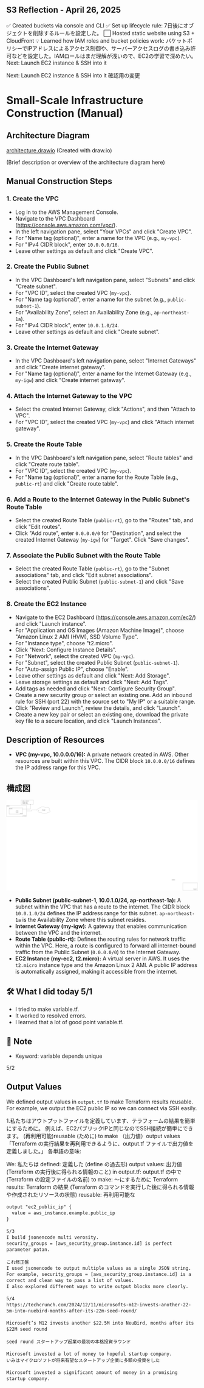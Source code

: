 ## S3 Reflection - April 26, 2025
✅ Created buckets via console and CLI
✅ Set up lifecycle rule: 7日後にオブジェクトを削除するルールを設定した。
⬜ Hosted static website using S3 + CloudFront
💡 Learned how IAM roles and bucket policies work: バケットポリシーでIPアドレスによるアクセス制御や、サーバーアクセスログの書き込み許可などを設定した。IAMロールはまだ理解が浅いので、EC2の学習で深めたい。
Next: Launch EC2 instance & SSH into it

Next: Launch EC2 instance & SSH into it
確認用の変更

# Small-Scale Infrastructure Construction (Manual)

## Architecture Diagram

[architecture.drawio](architecture.drawio) (Created with draw.io)

(Brief description or overview of the architecture diagram here)

## Manual Construction Steps

### 1. Create the VPC

* Log in to the AWS Management Console.
* Navigate to the VPC Dashboard (<https://console.aws.amazon.com/vpc/>).
* In the left navigation pane, select "Your VPCs" and click "Create VPC".
* For "Name tag (optional)", enter a name for the VPC (e.g., `my-vpc`).
* For "IPv4 CIDR block", enter `10.0.0.0/16`.
* Leave other settings as default and click "Create VPC".

### 2. Create the Public Subnet

* In the VPC Dashboard's left navigation pane, select "Subnets" and click "Create subnet".
* For "VPC ID", select the created VPC (`my-vpc`).
* For "Name tag (optional)", enter a name for the subnet (e.g., `public-subnet-1`).
* For "Availability Zone", select an Availability Zone (e.g., `ap-northeast-1a`).
* For "IPv4 CIDR block", enter `10.0.1.0/24`.
* Leave other settings as default and click "Create subnet".

### 3. Create the Internet Gateway

* In the VPC Dashboard's left navigation pane, select "Internet Gateways" and click "Create internet gateway".
* For "Name tag (optional)", enter a name for the Internet Gateway (e.g., `my-igw`) and click "Create internet gateway".

### 4. Attach the Internet Gateway to the VPC

* Select the created Internet Gateway, click "Actions", and then "Attach to VPC".
* For "VPC ID", select the created VPC (`my-vpc`) and click "Attach internet gateway".

### 5. Create the Route Table

* In the VPC Dashboard's left navigation pane, select "Route tables" and click "Create route table".
* For "VPC ID", select the created VPC (`my-vpc`).
* For "Name tag (optional)", enter a name for the Route Table (e.g., `public-rt`) and click "Create route table".

### 6. Add a Route to the Internet Gateway in the Public Subnet's Route Table

* Select the created Route Table (`public-rt`), go to the "Routes" tab, and click "Edit routes".
* Click "Add route", enter `0.0.0.0/0` for "Destination", and select the created Internet Gateway (`my-igw`) for "Target". Click "Save changes".

### 7. Associate the Public Subnet with the Route Table

* Select the created Route Table (`public-rt`), go to the "Subnet associations" tab, and click "Edit subnet associations".
* Select the created Public Subnet (`public-subnet-1`) and click "Save associations".

### 8. Create the EC2 Instance

* Navigate to the EC2 Dashboard (<https://console.aws.amazon.com/ec2/>) and click "Launch instance".
* For "Application and OS Images (Amazon Machine Image)", choose "Amazon Linux 2 AMI (HVM), SSD Volume Type".
* For "Instance type", choose "t2.micro".
* Click "Next: Configure Instance Details".
* For "Network", select the created VPC (`my-vpc`).
* For "Subnet", select the created Public Subnet (`public-subnet-1`).
* For "Auto-assign Public IP", choose "Enable".
* Leave other settings as default and click "Next: Add Storage".
* Leave storage settings as default and click "Next: Add Tags".
* Add tags as needed and click "Next: Configure Security Group".
* Create a new security group or select an existing one. Add an inbound rule for SSH (port 22) with the source set to "My IP" or a suitable range.
* Click "Review and Launch", review the details, and click "Launch".
* Create a new key pair or select an existing one, download the private key file to a secure location, and click "Launch Instances".

## Description of Resources

* **VPC (my-vpc, 10.0.0.0/16):** A private network created in AWS. Other resources are built within this VPC. The CIDR block `10.0.0.0/16` defines the IP address range for this VPC.


## 構成図

![AWS Infrastructure Diagram](architecture.drawio.png)
* **Public Subnet (public-subnet-1, 10.0.1.0/24, ap-northeast-1a):** A subnet within the VPC that has a route to the internet. The CIDR block `10.0.1.0/24` defines the IP address range for this subnet. `ap-northeast-1a` is the Availability Zone where this subnet resides.
* **Internet Gateway (my-igw):** A gateway that enables communication between the VPC and the internet.
* **Route Table (public-rt):** Defines the routing rules for network traffic within the VPC. Here, a route is configured to forward all internet-bound traffic from the Public Subnet (`0.0.0.0/0`) to the Internet Gateway.
* **EC2 Instance (my-ec2, t2.micro):** A virtual server in AWS. It uses the `t2.micro` instance type and the Amazon Linux 2 AMI. A public IP address is automatically assigned, making it accessible from the internet.

## 🛠️ What I did today 5/1
- I tried to make variable.tf.
- It worked to resolved errors.
- I learned that a lot of good point variable.tf.

## 📘 Note
- Keyword: variable depends unique

5/2
## Output Values


We defined output values in `output.tf` to make Terraform results reusable.  
For example, we output the EC2 public IP so we can connect via SSH easily.

1.私たちはアウトプットファイルを定義しています、テラフォームの結果を簡単にするために。
例えば、EC2パブリックIPと同じなのでSSH接続が簡単にできます。
(再利用可能)reusable (ために) to make （出力値）output values 
「Terraform の実行結果を再利用できるように、output.tf ファイルで出力値を定義しました。」
各単語の意味:

We: 私たちは
defined: 定義した (define の過去形)
output values: 出力値 (Terraform の実行後に得られる情報のこと)
in output.tf: output.tf の中で (Terraform の設定ファイルの名前)
to make: ～にするために
Terraform results: Terraform の結果 (Terraform のコマンドを実行した後に得られる情報や作成されたリソースの状態)
reusable: 再利用可能な

```hcl
output "ec2_public_ip" {
  value = aws_instance.example.public_ip
}

5/3
I build jsonencode multi verosity.
security_groups = [aws_security_group.instance.id] is perfect parameter patan.

これ修正盤
I used jsonencode to output multiple values as a single JSON string.
For example, security_groups = [aws_security_group.instance.id] is a correct and clean way to pass a list of values.
I also explored different ways to write output blocks more clearly.

5/4
https://techcrunch.com/2024/12/11/microsofts-m12-invests-another-22-5m-into-nuebird-months-after-its-22m-seed-round/

Microsoft’s M12 invests another $22.5M into NeuBird, months after its $22M seed round

seed round スタートアップ起業の最初の本格投資ラウンド

Microsoft invested a lot of money to hopeful startup company.
いみはマイクロソフトが将来有望なスタートアップ企業に多額の投資をした

Microsoft invested a significant amount of money in a promising startup company.
